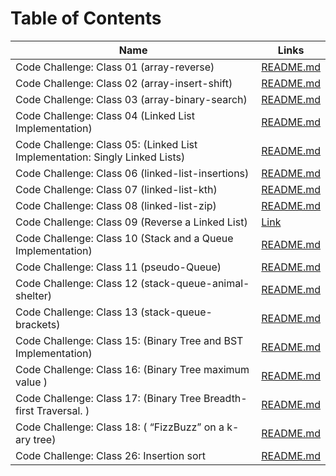 # Table of Contents

|   Name |  Links  |
|--- |--- |
|   Code Challenge: Class 01 (array-reverse) |  [README.md](https://github.com/Mujahedyousef/data-structures-and-algorithms/blob/main/javascript/code-challenges/array-reverse/README.md)  |
|   Code Challenge: Class 02 (array-insert-shift) |  [README.md](https://github.com/Mujahedyousef/data-structures-and-algorithms/blob/main/javascript/code-challenges/array-insert-shift/README.md)  |
|   Code Challenge: Class 03 (array-binary-search) |  [README.md](https://github.com/Mujahedyousef/data-structures-and-algorithms/blob/main/javascript/code-challenges/array-binary-search/README.md)  |
|   Code Challenge: Class 04 (Linked List Implementation) |  [README.md](https://github.com/Mujahedyousef/data-structures-and-algorithms/tree/main/javascript/linked-list)  |
|   Code Challenge: Class 05: (Linked List Implementation: Singly Linked Lists) |  [README.md](https://github.com/Mujahedyousef/data-structures-and-algorithms/tree/main/javascript/linked-list)  |
|   Code Challenge: Class 06 (linked-list-insertions) |  [README.md](https://github.com/Mujahedyousef/data-structures-and-algorithms/blob/main/javascript/linked-list/insert.md)  |
|   Code Challenge: Class 07 (linked-list-kth) |  [README.md](https://github.com/Mujahedyousef/data-structures-and-algorithms/blob/main/javascript/linked-list/kth.md)  |
|   Code Challenge: Class 08 (linked-list-zip) |  [README.md](https://github.com/Mujahedyousef/data-structures-and-algorithms/blob/main/javascript/linked-list/Zip.md)  |
|   Code Challenge: Class 09 (Reverse a Linked List) |  [Link](https://docs.google.com/spreadsheets/d/1P6Mldov6jGBT84KmWkEks_tEzYwXAJjnJWPwZSymGWw/edit?usp=sharing)  |
|  Code Challenge:   Class 10 (Stack and a Queue Implementation) |  [README.md](https://github.com/Mujahedyousef/data-structures-and-algorithms/blob/main/javascript/code-challenges/data%20_structure/Stack_Queue/stack_queue.md)  |
|   Code Challenge: Class 11 (pseudo-Queue) |  [README.md](https://github.com/Mujahedyousef/data-structures-and-algorithms/blob/main/javascript/code-challenges/data%20_structure/pseudo_queue/pseudoQueue.md)  |
|   Code Challenge: Class 12 (stack-queue-animal-shelter) |  [README.md](https://github.com/Mujahedyousef/data-structures-and-algorithms/blob/main/javascript/code-challenges/data%20_structure/stack-queue-animal-shelter/AnimalSHelter.md)  |
|   Code Challenge: Class 13 (stack-queue-brackets) |  [README.md](https://github.com/Mujahedyousef/data-structures-and-algorithms/blob/main/javascript/code-challenges/data%20_structure/stack-queue-brackets/validate_brackets.md)  |
|   Code Challenge: Class 15: (Binary Tree and BST Implementation) |  [README.md](https://github.com/Mujahedyousef/data-structures-and-algorithms/blob/main/javascript/code-challenges/data%20_structure/Binary_Tree/tree.md)  |
|   Code Challenge: Class 16: (Binary Tree maximum value ) |  [README.md](https://github.com/Mujahedyousef/data-structures-and-algorithms/blob/main/javascript/code-challenges/data%20_structure/Binary_Tree/BT_find_max.md)  |
|   Code Challenge: Class 17: (Binary Tree Breadth-first Traversal. ) |  [README.md](https://github.com/Mujahedyousef/data-structures-and-algorithms/blob/main/javascript/code-challenges/data%20_structure/Binary_Tree/Breadth_tree.md)  |
|   Code Challenge: Class 18: ( “FizzBuzz” on a k-ary tree) |  [README.md](https://github.com/Mujahedyousef/data-structures-and-algorithms/blob/main/javascript/code-challenges/data%20_structure/Binary_Tree/k-ary/k-ary.md)  |
|   Code Challenge: Class 26: Insertion sort  |  [README.md](https://github.com/Mujahedyousef/data-structures-and-algorithms/blob/main/javascript/code-challenges/Insertion-Sort/Blog.md)  |
